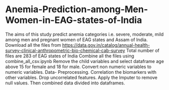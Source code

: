 # Anemia-Prediction-among-Men-Women-in-EAG-states-of-India
The aims of this study predict anemia categories i.e. severe, moderate, mild among men and pregnant women of EAG states and Assam of India. 
Download all the files from https://data.gov.in/catalog/annual-health-survey-clinical-anthropometric-bio-chemical-cab-survey Total number of files are 283 of EAG states of India Combine all the files using combine_all_csv.ipynb Remove the child variables and select dataframe age above 15 for female and 18 for male. Convert non numeric variables to numeric variables. Data- Preprocessing. Correlation the biomarkers with other variables. Drop uncorrelated features. Apply the Imputer to remove null values. Then combined data divided into dataframes.

